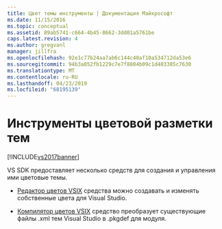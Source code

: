 ```yaml
---
title: Цвет темы инструменты | Документация Майкрософт
ms.date: 11/15/2016
ms.topic: conceptual
ms.assetid: 89ab5741-c664-4b45-8662-3dd01a5761be
caps.latest.revision: 4
ms.author: gregvanl
manager: jillfra
ms.openlocfilehash: 92e1c77b24aa7ab6c144c40af10a534712da53e6
ms.sourcegitcommit: 94b3a052fb1229c7e7f8804b09c1d403385c7630
ms.translationtype: MT
ms.contentlocale: ru-RU
ms.lasthandoff: 04/23/2019
ms.locfileid: "68195139"
---
```

# <a name="color-theming-tools"></a>Инструменты цветовой разметки тем
[!INCLUDE[vs2017banner](../../includes/vs2017banner.md)]

VS SDK предоставляет несколько средств для создания и управления ими цветовые темы.  
  
- [Редактор цветов VSIX](../../extensibility/internals/vsix-color-editor.md) средства можно создавать и изменять собственные цвета для Visual Studio.  
  
- [Компилятор цветов VSIX](../../extensibility/internals/vsix-color-compiler.md) средство преобразует существующие файлы .xml тем Visual Studio в .pkgdef для модуля.
